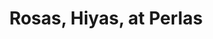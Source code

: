 ---
title: "Rosas, Hiyas, at Perlas"
description: Pagpaparangal sa pagkababae bilang makalangit na kaloob
professional: true
sizes: [200, 500, 700]
types: [jpeg, webp, avif]
folder: pride-2023
symmetrical: false
translations:
  - language: en
    url: /gallery/rosas-hiyas-at-perlas/en/
language: tl
theme:
  scheme: dark
  color: '#fe4c66'
  color-hsl: '351 99% 65%'
  style:
    image:
      '--img-object-fit': cover
      '--img-object-position': left bottom
      '--post-image': linear-gradient(var(--theme-color), var(--theme-color))
cover:
  folder: pride-2023
  filename: cover.png
  sizes: [500, 600, 700, 1000, 1280]
  formats: ['png', 'webp', 'avif']
seo:
  twitter:
    url: https://ik.imagekit.io/8jjzxcl9p/gallery/pride-2023/twitter.png
    is_prefixed: false
  og:
    url: https://ik.imagekit.io/8jjzxcl9p/gallery/pride-2023/og.png
    is_prefixed: false
cover_images:
  index: 3
enum: # define filenames by number (e.g. 2.jpg, 3.jpg, etc.)
  start: 1 # start of enumeration (e.g. 1.jpg)
  end: 31 # end of enumeration (e.g. 31.jpg)
  filetype: jpg # file type of enumeration
  size: # default size of images
    width: 400
    height: 600
  except: # define exceptions, number as key
    - overrideKey: 0
    - overrideKey: 1
      width: 304
      height: 540
    - overrideKey: 2
      style:
        "--row-span": 1
      width: 400
      height: 400
    - overrideKey: 9
      style:
        "--row-span": 1
        "--img-object-position": top -30px right 
    - overrideKey: 15
      ignore: true
      style:
        "--row-span": 1
        "--img-object-position": top -50px left 0px
    - overrideKey: 17
      ignore: true
      style:
        "--row-span": 1
        "--img-object-position": top -90px left 0px
    - overrideKey: 23
      style:
        "--row-span": 1
        "--img-object-position": top
    - overrideKey: 26
      style:
        "--row-span": 1
        "--img-object-position": top
        grid-column: 
    - overrideKey: 24
      ignore: false
    - overrideKey: 29
      ignore: false
    - overrideKey: 31
      ignore: false
    - overrideKey: 30
      ignore: false
    - overrideKey: 20
      ignore: false
count_per_statement: 7
statements:
  - |
    Alam ko nang bading ako simula pa noong mga 8 o 9 years old ako; ang pamilya ko naman, baka mas matagal na nilang alam. Noong lumalaki ako, nakatingala na ako sa matatatag na mga babae sa buhay ko. Nagsimula ito kay Darna. Pagkatapos naging mga <i>sangg're</i> mula sa Encantadia. Pagkatapos naging si Amaya at ang kanyang kambal-ahas. Pagkatapos naging si Lady Gaga nang magbinata na ako. At pagkatapos ay naging si Wanda Maximoff, ang Scarlet Witch. Pagkatapos ay naging mga matatatag na babaeng personal kong kilala. Binabagtas ng pagkaakit ko sa pagkababae amg buo kong buhay, at idinikta nito ang pagkatao ko sa higit sa isang paraan.

    Noong ginagawa ko ang shoot na ito, gusto kong maging androgynous. Gusto kong magmukhang binabae nang hindi makukuwestiyon ang pagkalalake, di-tulad sa ginagawa sa akin. Gusto kong maging daluyan ng espiritu ng pagkababae bilang parangal sa lahat ng mga babae sa buhay ko, kapuwa habang lumalaki at ngayon. Gusto kong magmukhang banal at makalangit. Gusto kong magmukhang maalamat. Gusto kong magmukhang espirituwal. Gusto kong mag mukhang <i>mas</i>.

  - Nakikita ang pula bilang pambabae, kaya ito ang ginamit kong pangunahing kulay para sa shoot na ito. Siguro nga, mas pambabae ang pink, pero mas matapang na pink ang pula, kung <i>gets</i> ninyo. Gusto kong sundan ng shoot na ito ang nakalipas na shoot, na kulay rosas naman ang tema. Kung baga, ito ang <cite>The Fame Monster</cite> sa <cite>The Fame</cite> ng nakaraang shoot, o ang <cite>reputation</cite> sa <cite>Lover</cite> ng isa, ang buwan sa araw ng nakaraan, o ang ahas sa tahanan ng kabila.
  - Pinag-isipan ko kung sino ang gusto kong ipasipat sa kamera. Inisip ko kung gusto ko bang lumikha ng isang katauhang iba sa kung sino ako, o kung gusto ko bang ipakita ang sarili ko sa buong kalikasan nito. Pero pareho pala. Isang baluktot na aninag ng pagkatao ko ang nahagip ng lente. Hindi ako ang mga larawang ito, pero ako rin, tulad sa kung paanong ipinapakita ng isang diyamante ang nasa likod nito sa silahis ng iba't ibang kulay. Lahat ng ito ay ako, subalit katha rin sila ng isip. Totoo siya, ngunit gawa-gawa. Kapuwa siya isang sariwang isda mula sa dagat, ngunit inasinan at inihaw sa apoy. Ang pagkakakilanlan ay tunay, subalit pawang nasa isip ko lamang. Siya ay isang taong naging ako, ngunit wala nang makakikilala—sapagkat wala na siya.
  - |
    Ang nagpasigla sa mga ayos na ito ay ang kagustuhang iugnay ang sinaunang espirituwalidad sa pagkabinabae. Bago sinakop ang Pilipinas, sinasabing malalakas ang mga binabae kung sila ay magiging mga <i>babaylan</i>, mga manggagaway na nagsilbing giya at tagapagpagaling sa mga pamayanan. Nagbigay din sila ng mahahalagang kaalaman tungkol sa mahiwaga para sa mga pinuno ng komunidad na naghahanap ng gabay sa kung paano pangungunahan ang kanilang bayan. Para sa mga <i>babaylan</i> bago ang panahon ng pananakop, malalakas na manggagaway ang mga binabae dahil nakaugnay sila sa lalakihín at babaehíng puwersa ng kalikasan.

    Mga espiritung pangkalikasan naman ang mga diwata na gumabay at nagparusa sa mga bayan. Umiiral sila kapuwa sa materyal at espirituwal na mundo. Sinamba sila, kinatakutan, at iginalang. Sa modernong panahon, karaniwan nang tumutukoy ang salitang ito sa mga babaeng nilalang ng kalikasan, pero sa maraming kultura, tumutukoy din ang salitang ito sa mga espiritu sa pangkalahatan, lalo na sa animismo. Bahagyang batay sa mga diwata ang mga larawan dito, anupat inaari at pinadadaloy ang kanilang babaehíng enerhiya.

    Isa pang maalamat na nilalang mula sa mitolohiyang Pilipino ang bakunawa. Isa itong malaahas na dragon na sinasabing namumuhay sa mga karagatan, ngunit pinaniniwalaan din sa ibang mga kultura na namumuhay sa mundo ng mga patay o sa himpapawid. Malapít ang ugnayan ng bakunawa at mga babaylan dahil ginagamit ang bakunawa sa panggagaway sa lupa (geomancy), isang panggagaway na gumagamit ng buhangin, mga bato, at buhaghag na lupa. Pinaniniwalaang nilamon ng bakunawa ang anim sa pitong buwan ng daigdig, at ang mga eklipse ay sinasabing mga pagtatangka ng bakunawa na lamunin ang ikapito at panghuling buwan. Nagkataon na nagmukhang balat ng ahas ang pang-itaas kong suot sa ilalim ng bulaklaking jaket, at nang matunghayan ko ang mga larawang ito, binuntalan ako ng isang liwanag: tinititigan ako sa mata ng isang bakunawa.
  - |
    Mula nang magladlad ako, lalo akong napalapít sa babaehíng enerhiya. Siguro ay dahil na rin ito sa haba ng mga taóng nangulila ang katawan ko para sa isang kalayaang hindi pa akin. Para ipagsanggalang ang sarili ko, sinubukan ko (at paulit-ulit akong nabigo) na itago ang pagkababae ko. Pero ang totoo, nilikha tayo sa larawan ng banal, na ang lakas kapuwa lalakihín at babaehín ay malayang dumadaloy sa palibot at paroon. Naniniwala akong pilit nating sinusugpo ang pagkababae para sa lalaki, at ang pagkalalaki para sa babae, anupat ginugulo natin at pinapatay at inaalipusta at ginagawan ng kontra-batas ang lahat ng mga tumataliwas sa nakasanayan.
  
    Nangangamatay ang mga kapatid ko sa komunidad. Sila ay mga taong may matalinong kaisipan at malalakas na malikhaing kapangyarihan, at pinapatay sila, sa katawan, sa isip, at sa damdamin. Isang protesta ang Pride March para makinig ang mga pamahalaan, nang sumunod silang ipagtanggol tayo mula sa mga kaayusang nakalagay upang subukang saktan tayo. Ang Pride March ay isa ring pagdiriwang, nang marinig naman ng lipunan na tayo ay mga buong tao rin, hindi nalalayo sa kanila o sa iyo, mga taong may buong buhay, damdamin, kaisipan, at opinyon—mga taong may bilang.
---
